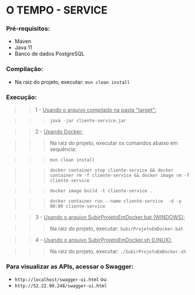 # O TEMPO - SERVICE #


### Pré-requisitos: ###

* Maven
* Java 11
* Banco de dados PostgreSQL

### Compilação: ###

* Na raiz do projeto, executar: `mvn clean install`

### Execução:

>> 1 - <u>Usando o arquivo compilado na pasta "target":</u>

>>> `java -jar cliente-service.jar`

>> 2 - <u>Usando Docker:</u>

>>> Na raiz do projeto, executar os comandos abaixo em sequência:

>>> `mvn clean install`

>>> `docker container stop cliente-service && docker container rm -f cliente-service && docker image rm -f cliente-service`

>>> `docker image build -t cliente-service .`

>>> `docker container run --name cliente-service  -d -p 80:80 cliente-service`

>> 3 - <u>Usando o arquivo SubirProjetoEmDocker.bat (WINDOWS):</u>

>>> Na raiz do projeto, executar: `SubirProjetoEmDocker.bat`

>> 4 - <u>Usando o arquivo SubirProjetoEmDocker.sh (LINUX):</u>

>>> Na raiz do projeto, executar: `./SubirProjetoEmDocker.sh`

### Para visualizar as APIs, acessar o Swagger: ###

* `http://localhost/swagger-ui.html`
ou
* `http://52.22.90.248/swagger-ui.html`

